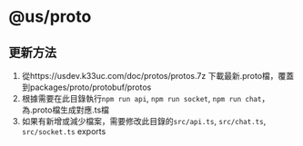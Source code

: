 # @us/proto

## 更新方法

1. 從https://usdev.k33uc.com/doc/protos/protos.7z 下載最新.proto檔，覆蓋到packages/proto/protobuf/protos
2. 根據需要在此目錄執行`npm run api`, `npm run socket`, `npm run chat`，為.proto檔生成對應.ts檔
3. 如果有新增或減少檔案，需要修改此目錄的`src/api.ts`, `src/chat.ts`, `src/socket.ts` exports

